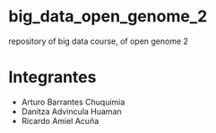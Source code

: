 # big_data_open_genome_2
repository of big data course, of open genome 2

# Integrantes
- Arturo Barrantes Chuquimia
- Danitza Advincula Huaman
- Ricardo Amiel Acuña 
